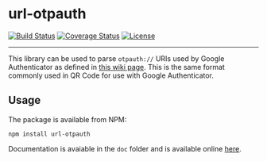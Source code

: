 # url-otpauth

[![Build Status](http://img.shields.io/travis/huihuimoe/url-otpauth-ng.svg?style=flat)](https://travis-ci.org/huihuimoe/url-otpauth-ng)
[![Coverage Status](http://img.shields.io/coveralls/huihuimoe/url-otpauth-ng.svg?style=flat)](https://coveralls.io/r/huihuimoe/url-otpauth-ng)
[![License](http://img.shields.io/badge/license-MIT-blue.svg?style=flat)](http://choosealicense.com/licenses/mit/)

--------------------------------------------------------------------------------

This library can be used to parse `otpauth://` URIs used by Google Authenticator as defined in [this
wiki page](https://github.com/google/google-authenticator/wiki/Key-Uri-Format). This is the same
format commonly used in QR Code for use with Google Authenticator.


## Usage

The package is available from NPM:

    npm install url-otpauth

Documentation is avaiable in the `doc` folder and is available online
[here](http://htmlpreview.github.io/?https://github.com/lvillani/url-otpauth/blob/master/doc/index.html).
